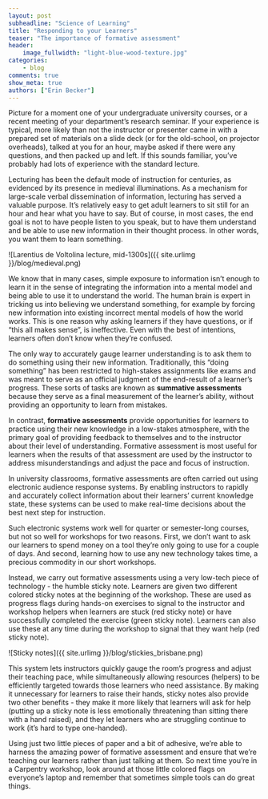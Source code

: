 ```yaml
---
layout: post
subheadline: "Science of Learning"
title: "Responding to your Learners"
teaser: "The importance of formative assessment"
header:
    image_fullwidth: "light-blue-wood-texture.jpg"
categories:
    - blog
comments: true
show_meta: true
authors: ["Erin Becker"]
---
```


Picture for a moment one of your undergraduate university courses, or a recent meeting of your department’s research seminar. If your experience is typical, more likely than not the instructor or presenter came in with a prepared set of materials on a slide deck (or for the old-school, on projector overheads), talked at you for an hour, maybe asked if there were any questions, and then packed up and left. If this sounds familiar, you’ve probably had lots of experience with the standard lecture.  

Lecturing has been the default mode of instruction for centuries, as evidenced by its presence in medieval illuminations. As a mechanism for large-scale verbal dissemination of information, lecturing has served a valuable purpose. It’s relatively easy to get adult learners to sit still for an hour and hear what you have to say. But of course, in most cases, the end goal is not to have people listen to you speak, but to have them understand and be able to use new information in their thought process. In other words, you want them to learn something.  

![Larentius de Voltolina lecture, mid-1300s]({{ site.urlimg }}/blog/medieval.png)

We know that in many cases, simple exposure to information isn’t enough to learn it in the sense of integrating the information into a mental model and being able to use it to understand the world. The human brain is expert in tricking us into believing we understand something, for example by forcing new information into existing incorrect mental models of how the world works. This is one reason why asking learners if they have questions, or if “this all makes sense”, is ineffective. Even with the best of intentions, learners often don’t know when they’re confused.   

The only way to accurately gauge learner understanding is to ask them to do something using their new information. Traditionally, this “doing something” has been restricted to high-stakes assignments like exams and was meant to serve as an official judgment of the end-result of a learner’s progress. These sorts of tasks are known as **summative assessments** because they serve as a final measurement of the learner’s ability, without providing an opportunity to learn from mistakes.  

In contrast, **formative assessments** provide opportunities for learners to practice using their new knowledge in a low-stakes atmosphere, with the primary goal of providing feedback to themselves and to the instructor about their level of understanding. Formative assessment is most useful for learners when the results of that assessment are used by the instructor to address misunderstandings and adjust the pace and focus of instruction.  

In university classrooms, formative assessments are often carried out using electronic audience response systems. By enabling instructors to rapidly and accurately collect information about their learners’ current knowledge state, these systems can be used to make real-time decisions about the best next step for instruction.  

Such electronic systems work well for quarter or semester-long courses, but not so well for workshops for two reasons. First, we don’t want to ask our learners to spend money on a tool they’re only going to use for a couple of days. And second, learning how to use any new technology takes time, a precious commodity in our short workshops.  

Instead, we carry out formative assessments using a very low-tech piece of technology - the humble sticky note. Learners are given two different colored sticky notes at the beginning of the workshop. These are used as progress flags during hands-on exercises to signal to the instructor and workshop helpers when learners are stuck (red sticky note) or have successfully completed the exercise (green sticky note). Learners can also use these at any time during the workshop to signal that they want help (red sticky note). 

![Sticky notes]({{ site.urlimg }}/blog/stickies_brisbane.png)

This system lets instructors quickly gauge the room’s progress and adjust their teaching pace, while simultaneously allowing resources (helpers) to be efficiently targeted towards those learners who need assistance. By making it unnecessary for learners to raise their hands, sticky notes also provide two other benefits - they make it more likely that learners will ask for help (putting up a sticky note is less emotionally threatening than sitting there with a hand raised), and they let learners who are struggling continue to work (it’s hard to type one-handed).

Using just two little pieces of paper and a bit of adhesive, we’re able to harness the amazing power of formative assessment and ensure that we’re teaching our learners rather than just talking at them. So next time you’re in a Carpentry workshop, look around at those little colored flags on everyone’s laptop and remember that sometimes simple tools can do great things.

